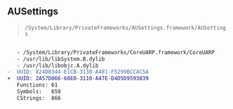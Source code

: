 ## AUSettings

> `/System/Library/PrivateFrameworks/AUSettings.framework/AUSettings`

```diff

   - /System/Library/PrivateFrameworks/CoreUARP.framework/CoreUARP
   - /usr/lib/libSystem.B.dylib
   - /usr/lib/libobjc.A.dylib
-  UUID: 824D8344-E1CB-3130-A481-F5299BCCAC5A
+  UUID: 2A57D066-60E0-3110-A47E-D4D5D9593839
   Functions: 61
   Symbols:   659
   CStrings:  866

```
